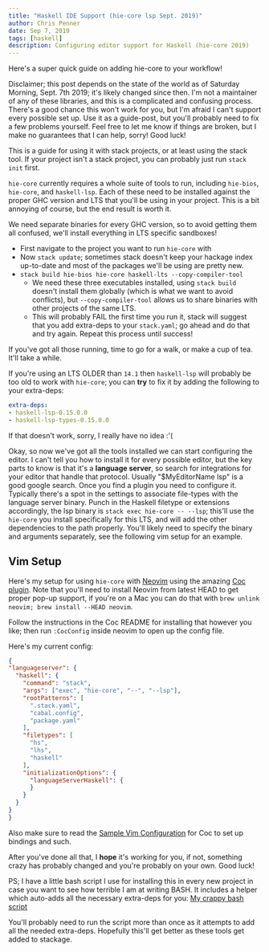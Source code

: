 ```yaml
---
title: "Haskell IDE Support (hie-core lsp Sept. 2019)"
author: Chris Penner
date: Sep 7, 2019
tags: [haskell]
description: Configuring editor support for Haskell (hie-core 2019)
---
```


Here's a super quick guide on adding hie-core to your workflow!

Disclaimer; this post depends on the state of the world as of Saturday Morning, Sept. 7th 2019; it's likely changed since then. I'm not a maintainer of any of these libraries, and this is a complicated and confusing process. There's a good chance this won't work for you, but I'm afraid I can't support every possible set up. Use it as a guide-post, but you'll probably need to fix a few problems yourself. Feel free to let me know if things are broken, but I make no guarantees that I can help, sorry! Good luck!

This is a guide for using it with stack projects, or at least using the stack tool. If your project isn't a stack project, you can probably just run `stack init` first.

`hie-core` currently requires a whole suite of tools to run, including `hie-bios`, `hie-core`, and `haskell-lsp`. Each of these need to be installed against the proper GHC version and LTS that you'll be using in your project. This is a bit annoying of course, but the end result is worth it.

We need separate binaries for every GHC version, so to avoid getting them all confused, we'll install everything in LTS specific sandboxes!

* First navigate to the project you want to run `hie-core` with
* Now `stack update`; sometimes stack doesn't keep your hackage index up-to-date and most of the packages we'll be using are pretty new.
* `stack build hie-bios hie-core haskell-lts --copy-compiler-tool`
    * We need these three executables installed, using `stack build` doesn't install them globally (which is what we want to avoid conflicts), but `--copy-compiler-tool` allows us to share binaries with other projects of the same LTS.
    * This will probably FAIL the first time you run it, stack will suggest that you add extra-deps to your `stack.yaml`; go ahead and do that and try again. Repeat this process until success!

If you've got all those running, time to go for a walk, or make a cup of tea. It'll take a while.

If you're using an LTS OLDER than `14.1` then `haskell-lsp` will probably be too old to work with `hie-core`; you can **try** to fix it by adding the following to your extra-deps:

```yaml
extra-deps:
- haskell-lsp-0.15.0.0
- haskell-lsp-types-0.15.0.0
```

If that doesn't work, sorry, I really have no idea :'(

Okay, so now we've got all the tools installed we can start configuring the editor. 
I can't tell you how to install it for every possible editor, but the key parts to know is that it's a **language server**, so search for integrations for your editor that handle that protocol. Usually "$MyEditorName lsp" is a good google search. Once you find a plugin you need to configure it. Typically there's a spot in the settings to associate file-types with the language server binary. Punch in the Haskell filetype or extensions accordingly, the lsp binary is `stack exec hie-core -- --lsp`; this'll use the `hie-core` you install specifically for this LTS, and will add the other dependencies to the path properly. You'll likely need to specify the binary and arguments separately, see the following vim setup for an example.

## Vim Setup

Here's my setup for using `hie-core` with [Neovim](https://neovim.io/) using the amazing [Coc plugin](https://github.com/neoclide/coc.nvim). Note that you'll need to install Neovim from latest HEAD to get proper pop-up support, if you're on a Mac you can do that with `brew unlink neovim; brew install --HEAD neovim`. 

Follow the instructions in the Coc README for installing that however you like; then run `:CocConfig` inside neovim to open up the config file.

Here's my current config:

```json
{
"languageserver": {
  "haskell": {
    "command": "stack",
    "args": ["exec", "hie-core", "--", "--lsp"],
    "rootPatterns": [
      ".stack.yaml",
      "cabal.config",
      "package.yaml"
    ],
    "filetypes": [
      "hs",
      "lhs",
      "haskell"
    ],
    "initializationOptions": {
      "languageServerHaskell": {
      }
    }
  }
}
}
```

Also make sure to read the [Sample Vim Configuration](https://github.com/neoclide/coc.nvim#example-vim-configuration) for Coc to set up bindings and such.

After you've done all that, I **hope** it's working for you, if not, something crazy has probably changed and you're probably on your own. Good luck!

PS; I have a little bash script I use for installing this in every new project in case you want to see how terrible I am at writing BASH. It includes a helper which auto-adds all the necessary extra-deps for you: [My crappy bash script](https://github.com/ChrisPenner/dotfiles/blob/master/bin/hie-init)

You'll probably need to run the script more than once as it attempts to add all the needed extra-deps. Hopefully this'll get better as these tools get added to stackage.

